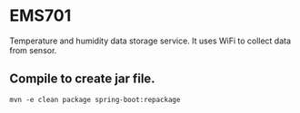 # EMS701
Temperature and humidity data storage service. It uses WiFi to collect data from sensor.


## Compile to create jar file.
```shell
mvn -e clean package spring-boot:repackage
```